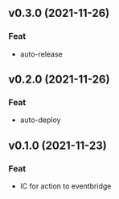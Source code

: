 ## v0.3.0 (2021-11-26)

### Feat

- auto-release

## v0.2.0 (2021-11-26)

### Feat

- auto-deploy

## v0.1.0 (2021-11-23)

### Feat

- IC for action to eventbridge
